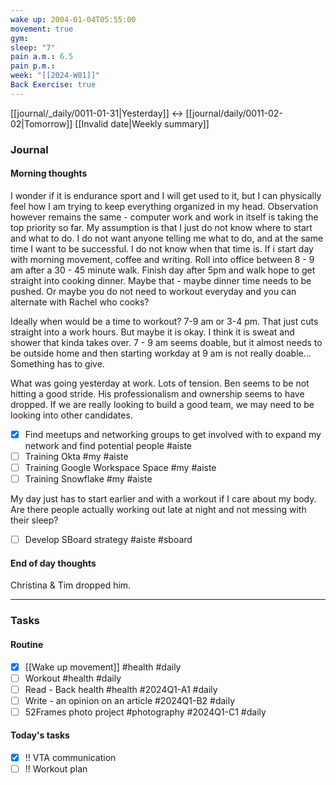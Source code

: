 ```yaml
---
wake up: 2004-01-04T05:55:00
movement: true
gym: 
sleep: "7"
pain a.m.: 6.5
pain p.m.: 
week: "[[2024-W01]]"
Back Exercise: true
---
```

[[journal/_daily/0011-01-31|Yesterday]] <-> [[journal/daily/0011-02-02|Tomorrow]]
[[Invalid date|Weekly summary]]
### Journal
#### Morning thoughts

I wonder if it is endurance sport and I will get used to it, but I can physically feel how I am trying to keep everything organized in my head.
Observation however remains the same - computer work and work in itself is taking the top priority so far. 
My assumption is that I just do not know where to start and what to do. I do not want anyone telling me what to do, and at the same time I want to be successful. 
I do not know when that time is. If i start day with morning movement, coffee and writing. Roll into office between 8 - 9 am after a 30 - 45 minute walk. 
Finish day after 5pm and walk hope to get straight into cooking dinner. 
Maybe that - maybe dinner time needs to be pushed. 
Or maybe you do not need to workout everyday and you can alternate with Rachel who cooks?

Ideally when would be a time to workout?
7-9 am or 3-4 pm. That just cuts straight into a work hours. 
But maybe it is okay. I think it is sweat and shower that kinda takes over. 
7 - 9 am seems doable, but it almost needs to be outside home and then starting workday at 9 am is not really doable... 
Something has to give. 

What was going yesterday at work. 
Lots of tension. 
Ben seems to be not hitting a good stride. His professionalism and ownership seems to have dropped. If we are really looking to build a good team, we may need to be looking into other candidates. 

- [x] Find meetups and networking groups to get involved with to expand my network and find potential people #aiste
- [ ] Training Okta #my #aiste
- [ ] Training Google Workspace Space #my #aiste
- [ ] Training Snowflake #my #aiste

My day just has to start earlier and with a workout if I care about my body. Are there people actually working out late at night and not messing with their sleep? 

- [ ] Develop SBoard strategy #aiste #sboard 

#### End of day thoughts

Christina & Tim dropped him. 

-----
### Tasks 

#### Routine

- [x] [[Wake up movement]] #health #daily
- [ ] Workout #health #daily
- [ ] Read - Back health #health #2024Q1-A1 #daily
- [ ] Write - an opinion on an article #2024Q1-B2 #daily
- [ ] 52Frames photo project #photography #2024Q1-C1 #daily
#### Today's tasks

- [x] ‼️ VTA communication
- [ ] !! Workout plan